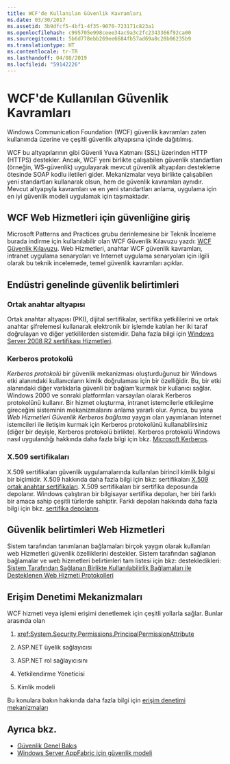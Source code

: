 ```yaml
---
title: WCF'de Kullanılan Güvenlik Kavramları
ms.date: 03/30/2017
ms.assetid: 3b9dfcf5-4bf1-4f35-9070-723171c823a1
ms.openlocfilehash: c995705e998ceee34ac9a3c2fc2343366f92ca00
ms.sourcegitcommit: 5b6d778ebb269ee6684fb57ad69a8c28b06235b9
ms.translationtype: HT
ms.contentlocale: tr-TR
ms.lasthandoff: 04/08/2019
ms.locfileid: "59142226"
---
```

# <a name="security-concepts-used-in-wcf"></a>WCF'de Kullanılan Güvenlik Kavramları
Windows Communication Foundation (WCF) güvenlik kavramları zaten kullanımda üzerine ve çeşitli güvenlik altyapısına içinde dağıtılmış.  
  
 WCF bu altyapılarının gibi Güvenli Yuva Katmanı (SSL) üzerinden HTTP (HTTPS) destekler. Ancak, WCF yeni birlikte çalışabilen güvenlik standartları (örneğin, WS-güvenlik) uygulayarak mevcut güvenlik altyapıları destekleme ötesinde SOAP kodlu iletileri gider. Mekanizmalar veya birlikte çalışabilen yeni standartları kullanarak olsun, hem de güvenlik kavramları aynıdır. Mevcut altyapıyla kavramları ve en yeni standartları anlama, uygulama için en iyi güvenlik modeli uygulamak için taşımaktadır.  
  
## <a name="introduction-to-security-for-wcf-web-services"></a>WCF Web Hizmetleri için güvenliğine giriş  
 Microsoft Patterns and Practices grubu derinlemesine bir Teknik İnceleme burada indirme için kullanılabilir olan WCF Güvenlik Kılavuzu yazdı: [WCF Güvenlik Kılavuzu](https://go.microsoft.com/fwlink/?LinkId=210210). Web Hizmetleri, anahtar WCF güvenlik kavramları, intranet uygulama senaryoları ve Internet uygulama senaryoları için ilgili olarak bu teknik incelemede, temel güvenlik kavramları açıklar.  
  
## <a name="industry-wide-security-specifications"></a>Endüstri genelinde güvenlik belirtimleri  
  
### <a name="public-key-infrastructure"></a>Ortak anahtar altyapısı  
 Ortak anahtar altyapısı (PKI), dijital sertifikalar, sertifika yetkililerini ve ortak anahtar şifrelemesi kullanarak elektronik bir işlemde katılan her iki taraf doğrulayan ve diğer yetkililerden sistemidir. Daha fazla bilgi için [Windows Server 2008 R2 sertifikası Hizmetleri](https://go.microsoft.com/fwlink/?LinkId=210211).  
  
### <a name="kerberos-protocol"></a>Kerberos protokolü  
 *Kerberos protokolü* bir güvenlik mekanizması oluşturduğunuz bir Windows etki alanındaki kullanıcıların kimlik doğrulaması için bir özelliğidir. Bu, bir etki alanındaki diğer varlıklarla güvenli bir bağlam'kurmak bir kullanıcı sağlar. Windows 2000 ve sonraki platformları varsayılan olarak Kerberos protokolünü kullanır. Bir hizmet oluşturma, intranet istemcilerle etkileşime gireceğini sisteminin mekanizmalarını anlama yararlı olur. Ayrıca, bu yana *Web Hizmetleri Güvenlik Kerberos bağlama* yaygın olan yayımlanan Internet istemcileri ile iletişim kurmak için Kerberos protokolünü kullanabilirsiniz (diğer bir deyişle, Kerberos protokolü birlikte). Kerberos protokolü Windows nasıl uygulandığı hakkında daha fazla bilgi için bkz. [Microsoft Kerberos](https://go.microsoft.com/fwlink/?LinkId=210212).  
  
### <a name="x509-certificates"></a>X.509 sertifikaları  
 X.509 sertifikaları güvenlik uygulamalarında kullanılan birincil kimlik bilgisi bir biçimidir. X.509 hakkında daha fazla bilgi için bkz: sertifikaları [X.509 ortak anahtar sertifikaları](https://go.microsoft.com/fwlink/?LinkId=210213). X.509 sertifikaları bir sertifika deposunda depolanır. Windows çalıştıran bir bilgisayar sertifika depoları, her biri farklı bir amaca sahip çeşitli türlerde sahiptir. Farklı depoları hakkında daha fazla bilgi için bkz. [sertifika depolarını](https://go.microsoft.com/fwlink/?LinkID=87787).  
  
## <a name="web-services-security-specifications"></a>Güvenlik belirtimleri Web Hizmetleri  
 Sistem tarafından tanımlanan bağlamaları birçok yaygın olarak kullanılan web Hizmetleri güvenlik özelliklerini destekler. Sistem tarafından sağlanan bağlamalar ve web hizmetleri belirtimleri tam listesi için bkz: destekledikleri: [Sistem Tarafından Sağlanan Birlikte Kullanılabilirlik Bağlamaları ile Desteklenen Web Hizmeti Protokolleri](../../../../docs/framework/wcf/feature-details/web-services-protocols-supported-by-system-provided-interoperability-bindings.md)  
  
## <a name="access-control-mechanisms"></a>Erişim Denetimi Mekanizmaları  
 WCF hizmeti veya işlemi erişimi denetlemek için çeşitli yollarla sağlar. Bunlar arasında olan  
  
1.  <xref:System.Security.Permissions.PrincipalPermissionAttribute>  
  
2.  ASP.NET üyelik sağlayıcısı  
  
3.  ASP.NET rol sağlayıcısını  
  
4.  Yetkilendirme Yöneticisi  
  
5.  Kimlik modeli  
  
 Bu konulara bakın hakkında daha fazla bilgi için [erişim denetimi mekanizmaları](../../../../docs/framework/wcf/feature-details/access-control-mechanisms.md)  
  
## <a name="see-also"></a>Ayrıca bkz.

- [Güvenlik Genel Bakış](../../../../docs/framework/wcf/feature-details/security-overview.md)
- [Windows Server AppFabric için güvenlik modeli](https://go.microsoft.com/fwlink/?LinkID=201279&clcid=0x409)
